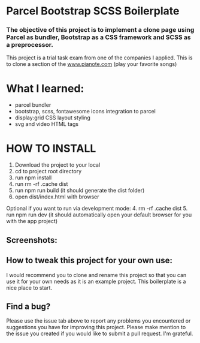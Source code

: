 # Parcel Bootstrap SCSS Boilerplate

### The objective of this project is to implement a clone page using Parcel as bundler, Bootstrap as a CSS framework and SCSS as a preprocessor.


This project is a trial task exam from one of the companies I applied.
This is to clone a section of the www.pianote.com (play your favorite songs)


# What I learned:

* parcel bundler
* bootstrap, scss, fontawesome icons integration to parcel
* display:grid CSS layout styling
* svg and video HTML tags

# HOW TO INSTALL
1. Download the project to your local
2. cd to project root directory
3. run npm install
4. run rm -rf .cache dist
4. run npm run build (it should generate the dist folder)
5. open dist/index.html with browser

Optional if you want to run via development mode:
4. rm -rf .cache dist
5. run npm run dev (it should automatically open your default browser for you with the app project)



## Screenshots:

## How to tweak this project for your own use:
I would recommend you to clone and rename this project so that you can use it for your own needs as it is an example project. This boilerplate is a nice place to start.

## Find a bug?
Please use the issue tab above to report any problems you encountered or suggestions you have for improving this project. Please make mention to the issue you created if you would like to submit a pull request. I'm grateful.
